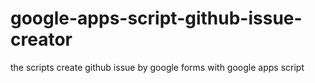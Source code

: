 # google-apps-script-github-issue-creator
the scripts create github issue by google forms with google apps script
